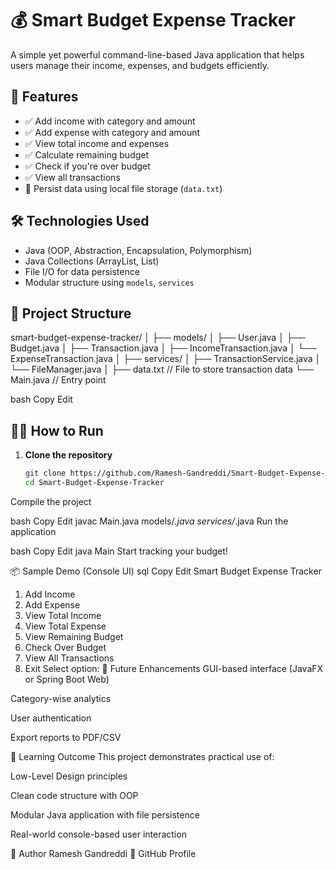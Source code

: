 # 💰 Smart Budget Expense Tracker

A simple yet powerful command-line-based Java application that helps users manage their income, expenses, and budgets efficiently.

## 🚀 Features

- ✅ Add income with category and amount
- ✅ Add expense with category and amount
- ✅ View total income and expenses
- ✅ Calculate remaining budget
- ✅ Check if you're over budget
- ✅ View all transactions
- 💾 Persist data using local file storage (`data.txt`)

## 🛠️ Technologies Used

- Java (OOP, Abstraction, Encapsulation, Polymorphism)
- Java Collections (ArrayList, List)
- File I/O for data persistence
- Modular structure using `models`, `services`

## 📁 Project Structure

smart-budget-expense-tracker/
│
├── models/
│ ├── User.java
│ ├── Budget.java
│ ├── Transaction.java
│ ├── IncomeTransaction.java
│ └── ExpenseTransaction.java
│
├── services/
│ ├── TransactionService.java
│ └── FileManager.java
│
├── data.txt // File to store transaction data
└── Main.java // Entry point

bash
Copy
Edit

## 🧑‍💻 How to Run

1. **Clone the repository**
   ```bash
   git clone https://github.com/Ramesh-Gandreddi/Smart-Budget-Expense-Tracker.git
   cd Smart-Budget-Expense-Tracker
Compile the project

bash
Copy
Edit
javac Main.java models/*.java services/*.java
Run the application

bash
Copy
Edit
java Main
Start tracking your budget!

📦 Sample Demo (Console UI)
sql
Copy
Edit
 Smart Budget Expense Tracker
1. Add Income
2. Add Expense
3. View Total Income
4. View Total Expense
5. View Remaining Budget
6. Check Over Budget
7. View All Transactions
8. Exit
Select option: 
📌 Future Enhancements
GUI-based interface (JavaFX or Spring Boot Web)

Category-wise analytics

User authentication

Export reports to PDF/CSV

🧠 Learning Outcome
This project demonstrates practical use of:

Low-Level Design principles

Clean code structure with OOP

Modular Java application with file persistence

Real-world console-based user interaction

📝 Author
Ramesh Gandreddi
🔗 GitHub Profile